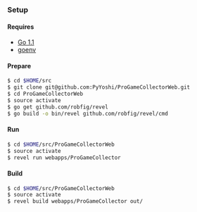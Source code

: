 
### Setup

#### Requires
* [Go 1.1](http://golang.org/)
* [goenv](https://bitbucket.org/ymotongpoo/goenv)

#### Prepare

```bash
$ cd $HOME/src
$ git clone git@github.com:PyYoshi/ProGameCollectorWeb.git
$ cd ProGameCollectorWeb
$ source activate
$ go get github.com/robfig/revel
$ go build -o bin/revel github.com/robfig/revel/cmd
```

#### Run

```bash
$ cd $HOME/src/ProGameCollectorWeb
$ source activate
$ revel run webapps/ProGameCollector
```

#### Build

```bash
$ cd $HOME/src/ProGameCollectorWeb
$ source activate
$ revel build webapps/ProGameCollector out/
```